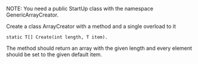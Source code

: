 NOTE: You need a public StartUp class with the namespace GenericArrayCreator.

Create a class ArrayCreator with a method and a single overload to it

	static T[] Create(int length, T item).

The method should return an array with the given length and every element should be set to the given default item.

